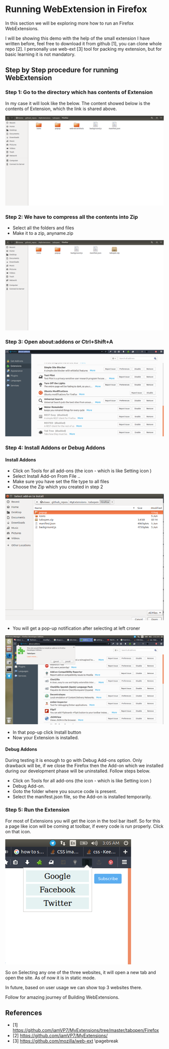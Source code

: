 # Running WebExtension in Firefox

In this section we will be exploring more how to run an Firefox WebExtensions.

I will be showing this demo with the help of the small extension I have written before, feel free to download it from github [1], you can clone whole repo [2].  I personally use web-ext [3]  tool for packing my extension, but for basic learning it is not mandatory.

## Step by Step procedure for running WebExtension

### Step 1: Go to the directory which has contents of Extension

In my case it will look like the below. The content showed below is the contents of Extension, which the link is shared above.

![Directory Image](images/content_directory.png)

### Step 2: We have to compress all the contents into Zip

- Select all the folders and files
- Make it to a zip, anyname.zip

![Directory Image](images/tabopenzip.png)

### Step 3: Open about:addons or Ctrl+Shift+A
 
![Directory Image](images/about-addon.png)

### Step 4: Install Addons or Debug Addons

#### Install Addons

- Click on Tools for all add-ons (the icon - which is like Setting icon )
- Select Install Add-on From File ..
- Make sure you have set the file type to all files
- Choose the Zip which you created in step 2

![Choose the Zip file](images/select_zip.png)

- You will get a pop-up notification after selecting at left croner

![Choose the Zip file](images/install_pop.png)

- In that pop-up click Install button
- Now your Extension is installed.

#### Debug Addons

During testing it is enough to go with Debug Add-ons option. Only drawback will be, if we close the Firefox then the Add-on which we installed during our development phase will be uninstalled. Follow steps below.

- Click on Tools for all add-ons (the icon - which is like Setting icon )
- Debug Add-on.
- Goto the folder where you source code is present.
- Select the manifest.json file, so the Add-on is installed temporarily.

### Step 5: Run the Extension

For most of Extensions you will get the icon in the tool bar itself. So for this a page like icon will be coming at toolbar, if every code is run properly. Click on that icon.

![Choose the Zip file](images/extension_popup.png)

So on Selecting any one of the three websites, it will open a new tab and open the site. As of now it is in static mode.

In future, based on user usage we can show top 3 websites there. 

Follow for amazing journey of Building WebExtensions.

## References 

- [1] https://github.com/iamVP7/MyExtensions/tree/master/tabopen/Firefox
- [2] https://github.com/iamVP7/MyExtensions/
- [3] https://github.com/mozilla/web-ext
\pagebreak
